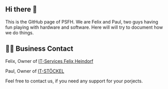 ## Hi there 👋

This is the GitHub page of PSFH. We are Felix and Paul, two guys having fun playing with hardware and software.
Here will will try to document how we do things.

## 👩‍💻 Business Contact
Felix, Owner of [IT-Services Felix Heindorf][1]

Paul, Owner of [IT-STÖCKEL][2]

Feel free to contact us, if you need any support for your porjects.

[1]: https://www.itsfh.de/
[2]: https://it-stoeckel.de/ 
